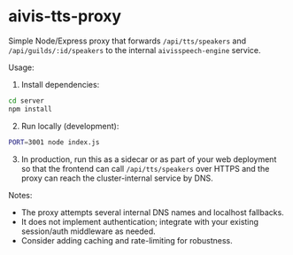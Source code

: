# aivis-tts-proxy

Simple Node/Express proxy that forwards `/api/tts/speakers` and `/api/guilds/:id/speakers` to the internal `aivisspeech-engine` service.

Usage:

1. Install dependencies:

```bash
cd server
npm install
```

2. Run locally (development):

```bash
PORT=3001 node index.js
```

3. In production, run this as a sidecar or as part of your web deployment so that the frontend can call `/api/tts/speakers` over HTTPS and the proxy can reach the cluster-internal service by DNS.

Notes:
- The proxy attempts several internal DNS names and localhost fallbacks.
- It does not implement authentication; integrate with your existing session/auth middleware as needed.
- Consider adding caching and rate-limiting for robustness.

